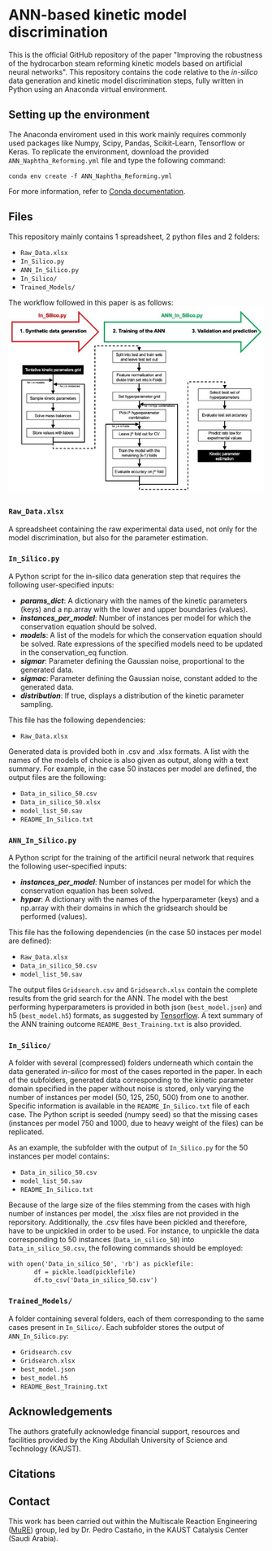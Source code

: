 # ANN-based kinetic model discrimination 
This is the official GitHub repository of the paper "Improving the robustness of the hydrocarbon steam reforming kinetic models based on artificial neural networks". This repository contains the code relative to the *in-silico* data generation and kinetic model discrimination steps, fully written in Python using an Anaconda virtual environment.

## Setting up the environment
The Anaconda enviroment used in this work mainly requires commonly used packages like Numpy, Scipy, Pandas, Scikit-Learn, Tensorflow or Keras. To replicate the environment, download the provided ```ANN_Naphtha_Reforming.yml``` file and type the following command:
```
conda env create -f ANN_Naphtha_Reforming.yml
```
For more information, refer to [Conda documentation](https://conda.io/projects/conda/en/latest/user-guide/tasks/manage-environments.html#creating-an-environment-from-an-environment-yml-file).

## Files
This repository mainly contains 1 spreadsheet, 2 python files and 2 folders:
- ```Raw_Data.xlsx```
- ```In_Silico.py```
- ```ANN_In_Silico.py```
- ```In_Silico/```
- ```Trained_Models/```

The workflow followed in this paper is as follows:
![Workflow](/images/Workflow.jpeg)

### ```Raw_Data.xlsx```
A spreadsheet containing the raw experimental data used, not only for the model discrimination, but also for the parameter estimation.

### ```In_Silico.py```
A Python script for the in-silico data generation step that requires the following user-specified inputs:
- ***params_dict***: A dictionary with the names of the kinetic parameters (keys) and a np.array with the lower and upper boundaries (values).
- ***instances_per_model***: Number of instances per model for which the conservation equation should be solved.
- ***models***: A list of the models for which the conservation equation should be solved. Rate expressions of the specified models need to be updated in the conservation_eq function.
- ***sigmar***: Parameter defining the Gaussian noise, proportional to the generated data.
- ***sigmac***: Parameter defining the Gaussian noise, constant added to the generated data.
- ***distribution***: If true, displays a distribution of the kinetic parameter sampling.

This file has the following dependencies:
- ```Raw_Data.xlsx```

Generated data is provided both in .csv and .xlsx formats. A list with the names of the models of choice is also given as output, along with a text summary. For example, in the case 50 instaces per model are defined, the output files are the following:  
- ```Data_in_silico_50.csv```
- ```Data_in_silico_50.xlsx```
- ```model_list_50.sav```
- ```README_In_Silico.txt```

### ```ANN_In_Silico.py```
A Python script for the training of the artificil neural network that requires the following user-specified inputs:
- ***instances_per_model***: Number of instances per model for which the conservation equation has been solved.
- ***hypar***: A dictionary with the names of the hyperparameter (keys) and a np.array with their domains in which the gridsearch should be performed (values).

This file has the following dependencies (in the case 50 instaces per model are defined):
- ```Raw_Data.xlsx```
- ```Data_in_silico_50.csv```
- ```model_list_50.sav```

The output files ```Gridsearch.csv``` and ```Gridsearch.xlsx``` contain the complete results from the grid search for the ANN. The model with the best performing hyperparameters is provided in both json (```best_model.json```) and h5 (```best_model.h5```) formats, as suggested by [Tensorflow](https://www.tensorflow.org/guide/keras/save_and_serialize). A text summary of the ANN training outcome ```README_Best_Training.txt``` is also provided.

### ```In_Silico/```
A folder with several (compressed) folders underneath which contain the data generated *in-silico* for most of the cases reported in the paper. In each of the subfolders, generated data corresponding to the kinetic parameter domain specified in the paper without noise is stored, only varying the number of instances per model (50, 125, 250, 500) from one to another. Specific information is available in the ```README_In_Silico.txt``` file of each case. The Python script is seeded (numpy seed) so that the missing cases (instances per model 750 and 1000, due to heavy weight of the files) can be replicated.

As an example, the subfolder with the output of ```In_Silico.py``` for the 50 instances per model contains:
- ```Data_in_silico_50.csv```
- ```model_list_50.sav```
- ```README_In_Silico.txt```

Because of the large size of the files stemming from the cases with high number of instances per model, the .xlsx files are not provided in the reporsitory. Additionally, the .csv files have been pickled and therefore, have to be unpickled in order to be used. For instance, to unpickle the data corresponding to 50 instances (```Data_in_silico_50```) into ```Data_in_silico_50.csv```, the following commands should be employed:
```
with open('Data_in_silico_50', 'rb') as picklefile:
       df = pickle.load(picklefile)
       df.to_csv('Data_in_silico_50.csv')
```

### ```Trained_Models/```
A folder containing several folders, each of them corresponding to the same cases present in ```In_Silico/```. Each subfolder stores the output of ```ANN_In_Silico.py```:
- ```Gridsearch.csv``` 
- ```Gridsearch.xlsx```
- ```best_model.json```
- ```best_model.h5```
- ```README_Best_Training.txt``` 

## Acknowledgements
The authors gratefully acknowledge financial support, resources and facilities provided by the King Abdullah University of Science and Technology (KAUST). 

## Citations

## Contact 
This work has been carried out within the Multiscale Reaction Engineering ([MuRE](https://mure.kaust.edu.sa)) group, led by Dr. Pedro Castaño, in the KAUST Catalysis Center (Saudi Arabia).

